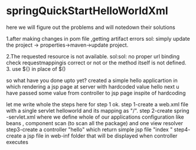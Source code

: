 # springQuickStartHelloWorldXml

here we will figure out the problems and will notedown their solutions

1.after making changes in pom file ,getting artifact errors
	sol: simply update the project -> properties->maven->update project.

2.The requested resource is not available.
	sol:sol: no proper url binding check requestmappingis correct or not
		or the method itself is not defined.
3. use ${} in place of $()

so what have you done upto yet?
created a simple hello applicartion in which rendering a jsp page at server
with hardcoded value hello
next u have passed some value from controller to jsp page inspite of hardcoding

let me write whole the steps here for step 1 ok.
step 1-create a web.xml file with a single servlet helloworld and its mapping as "/".
step 2-create spring -servlet.xml where we define whole of our applications configuration
	like beans , component scan (to scan all the package) and one view resolver
step3-create a controller "hello" which return simple jsp file "index "
step4- create a jsp file in web-inf folder that will be displayed when controller executes


